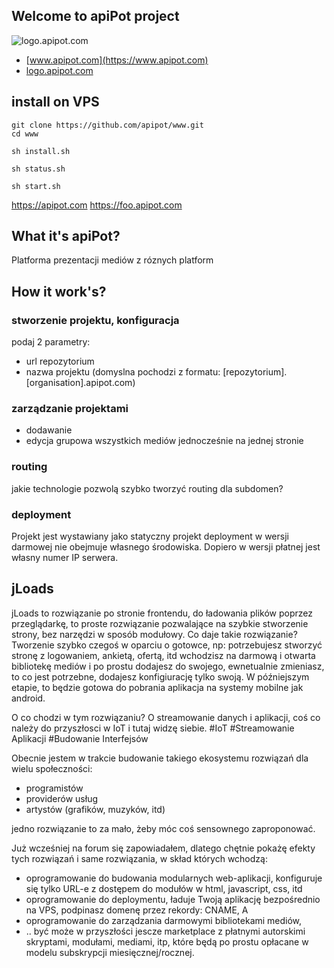 ## Welcome to apiPot project
![logo.apipot.com](https://logo.apipot.com/4/default.png)

+ [www.apipot.com](https://www.apipot.com)
+ [logo.apipot.com](https://logo.apipot.com)


## install on VPS

    git clone https://github.com/apipot/www.git
    cd www
    
    sh install.sh
    
    sh status.sh
    
    sh start.sh
    
    
https://apipot.com
https://foo.apipot.com
    
## What it's apiPot?

Platforma prezentacji mediów z róznych platform

## How it work's?

### stworzenie projektu, konfiguracja
podaj 2 parametry:
+ url repozytorium
+ nazwa projektu (domyslna pochodzi z formatu: [repozytorium].[organisation].apipot.com) 

### zarządzanie projektami
+ dodawanie
+ edycja grupowa wszystkich mediów jednocześnie na jednej stronie

### routing
jakie technologie pozwolą szybko tworzyć routing dla subdomen?

### deployment
Projekt jest wystawiany jako statyczny projekt
deployment w wersji darmowej nie obejmuje własnego środowiska.
Dopiero w wersji płatnej jest własny numer IP serwera.

## jLoads

jLoads to rozwiązanie po stronie frontendu, do ładowania plików poprzez przeglądarkę,
to proste rozwiązanie pozwalające na szybkie stworzenie strony, bez narzędzi w sposób modułowy.
Co daje takie rozwiązanie?
Tworzenie szybko czegoś w oparciu o gotowce, np: potrzebujesz stworzyć stronę z logowaniem, ankietą, ofertą, itd wchodzisz na darmową i otwarta bibliotekę mediów i po prostu dodajesz do swojego, ewnetualnie zmieniasz, to co jest potrzebne, dodajesz konfigiurację tylko swoją.
W późniejszym etapie, to będzie gotowa do pobrania aplikacja na systemy mobilne jak android.


O co chodzi w tym rozwiązaniu?
O streamowanie danych i aplikacji, coś co należy do przyszłosci w IoT i tutaj widzę siebie.
#IoT
#Streamowanie Aplikacji
#Budowanie Interfejsów



Obecnie jestem w trakcie budowanie takiego ekosystemu rozwiązań dla wielu społeczności:
+ programistów
+ providerów usług
+ artystów (grafików, muzyków, itd)

jedno rozwiązanie to za mało, żeby móc coś sensownego zaproponować.

Już wcześniej na forum się zapowiadałem, dlatego chętnie pokażę efekty tych rozwiązań i same rozwiązania, w skład których wchodzą:
+ oprogramowanie do budowania modularnych web-aplikacji, konfiguruje się tylko URL-e z dostępem do modułów w html, javascript, css, itd
+ oprogramowanie do deploymentu, ładuje Twoją aplikację bezpośrednio na VPS, podpinasz domenę przez rekordy: CNAME, A
+ oprogramowanie do zarządzania darmowymi bibliotekami mediów,
+ .. być może w przyszłości jescze marketplace z płatnymi autorskimi skryptami, modułami, mediami, itp, które będą po prostu opłacane w modelu subskrypcji miesięcznej/rocznej.


